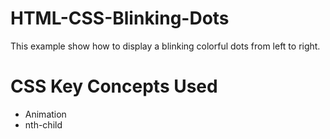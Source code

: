 # HTML-CSS-Blinking-Dots

This example show how to display a blinking colorful dots from left to right.

# CSS Key Concepts Used

* Animation
* nth-child
